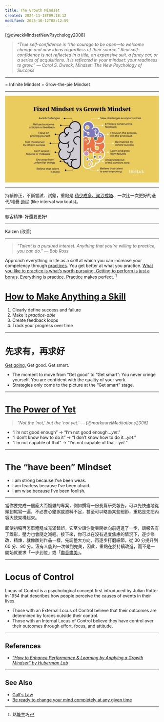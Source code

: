 ```yaml
---
title: The Growth Mindset
created: 2024-11-18T09:18:12
modified: 2025-10-12T08:12:59
---
```


[@dweckMindsetNewPsychology2008]

> _“True self-confidence is “the courage to be open—to welcome change and new ideas regardless of their source.” Real self-confidence is not reflected in a title, an expensive suit, a fancy car, or a series of acquisitions. It is reflected in your mindset: your readiness to grow.” ― Carol S. Dweck, Mindset: The New Psychology of Success_

---

= Infinite Mindset = Grow-the-pie Mindset

---

![](../_attachments/504f137774a90dc466a7f4c52c248046.png)

---

持續修正，不斷嘗試、試錯，重點是 [積少成多、聚沙成塔](the-compounding-effect.md)、一次比一次更好的迭代/堆疊 [過程](Journey%20over%20destination.md) (like interval workouts)。

---

駭客精神: 好還要更好!

---

Kaizen (改善)

---

> _“Talent is a pursued interest. Anything that you’re willing to practice, you can do.” — Bob Ross_

Approach everything in life as a _skill_ at which you can increase your competency through [practices](Deliberate%20Practice.md). You get better at what you practice. [What you like to practice is what’s worth pursuing. Getting to perform is just a bonus.](https://www.workingtheorys.com/p/about-practice) Everything is practice. [Practice makes perfect.](Deliberate%20Practice.md) [^1]

# [How to Make Anything a Skill](https://avthar.com/blog/growth-mindset)

1. Clearly define success and failure
2. Make it _practice-able_
3. Create feedback loops
4. Track your progress over time

---

# 先求有，再求好

[Get going.](just-getting-started.md) Get good. Get smart.

* The moment to move from “Get good” to “Get smart”: You never cringe yourself. You are confident with the quality of your work.
* Strategies only come to the picture at the “Get smart” stage.

---

# [The Power of Yet](https://youtu.be/J-swZaKN2Ic)

> _“Not the ‘not,’ but the ‘not yet.’ — [@markaurelMeditations2006]_

* “I’m not good enough” → “I’m not good enough…_yet_.”
* “I don’t know how to do it” → “I don’t know how to do it…_yet_.”
* “I’m not capable of that” → “I’m not capable of that…_yet_.”

---

# The “have been” Mindset

* I am strong because I’ve been weak.
* I am fearless because I’ve been afraid.
* I am wise because I’ve been foolish.

---

當你要完成一個龐大而複雜的專案，例如撰寫一份長篇研究報告，可以先快速地從頭到尾寫一遍，不必擔心錯誤或資料不足，甚至可以略過某些細節，重點是先把內容大致架構起來。

即使初稿再怎麼粗糙或充滿錯誤，它至少讓你從零開始向前邁進了一步，讓報告有了雛形，壓力也會隨之減輕。接下來，你可以在沒有過度焦慮的情況下，逐步修改、精煉，就像雕刻作品一樣，先調整大方向，再逐步打磨細節，從 30 分提升到 60 分、90 分。沒有人能夠一次做到完美，因此，重點在於持續改進，而不是一開始就要求「一步到位」或「[盡善盡美](perfectionism.md)」。

---

# Locus of Control

Locus of Control is a psychological concept first introduced by Julian Rotter in 1954 that describes how people perceive the causes of events in their lives.

* Those with an External Locus of Control believe that their outcomes are determined by forces outside their control.
* Those with an Internal Locus of Control believe they have control over their outcomes through effort, focus, and attitude.

---

## References

* _[“How to Enhance Performance & Learning by Applying a Growth Mindset” by Huberman Lab](https://youtu.be/aQDOU3hPci0)_

---

## See Also

* [Gall's Law](Gall's%20Law.md)
* [Be ready to change your mind completely at any given time](be-ready-to-change-your-mind-completely-at-any-given-time.md)

[^1]: 熟能生巧
